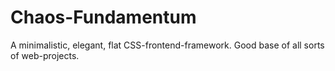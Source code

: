 Chaos-Fundamentum
=================

A minimalistic, elegant, flat CSS-frontend-framework. Good base of all sorts of web-projects.
